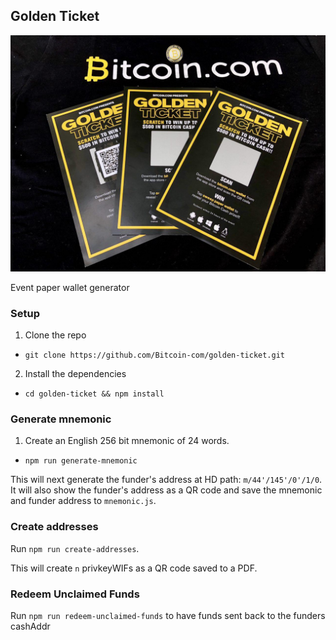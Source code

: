 ## Golden Ticket

![Golden Ticket](images/golden-ticket.jpg)

Event paper wallet generator

### Setup

1. Clone the repo

- `git clone https://github.com/Bitcoin-com/golden-ticket.git`

2. Install the dependencies

- `cd golden-ticket && npm install`

### Generate mnemonic

1. Create an English 256 bit mnemonic of 24 words.

- `npm run generate-mnemonic`

This will next generate the funder's address at HD path: `m/44'/145'/0'/1/0`. It will also show the funder's address as a QR code and save the mnemonic and funder address to `mnemonic.js`.

### Create addresses

Run `npm run create-addresses`.

This will create `n` privkeyWIFs as a QR code saved to a PDF.

### Redeem Unclaimed Funds

Run `npm run redeem-unclaimed-funds` to have funds sent back to the funders cashAddr
